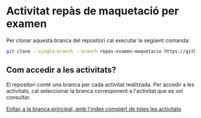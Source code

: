 # Activitat repàs de maquetació per examen

Per clonar aquesta branca del repositori cal executar la següent comanda:

```bash
git clone --single-branch --branch repas-examen-maquetacio https://github.com/picuu/m09
```

## Com accedir a les activitats?

El repositori conté una branca per cada activitat realitzada. Per accedir a les activitats, cal seleccionar la branca corresponent a l'activitat que es vol consultar.

[Enllaç a la branca principal, amb l'index complert de totes les activitats](https://github.com/picuu/m09)
